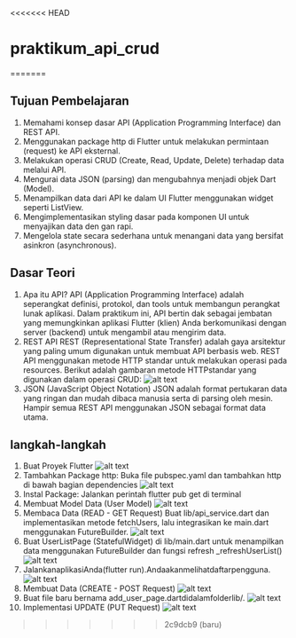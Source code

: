 <<<<<<< HEAD
# praktikum_api_crud
=======

## Tujuan Pembelajaran 
1. Memahami konsep dasar API (Application Programming Interface) dan REST API.
 2. Menggunakan package http di Flutter untuk melakukan permintaan (request) ke API eksternal.
 3. Melakukan operasi CRUD (Create, Read, Update, Delete) terhadap data melalui API.
 4. Mengurai data JSON (parsing) dan mengubahnya menjadi objek Dart (Model). 
5. Menampilkan data dari API ke dalam UI Flutter menggunakan widget seperti ListView.
 6. Mengimplementasikan styling dasar pada komponen UI untuk menyajikan data den gan rapi.
 7. Mengelola state secara sederhana untuk menangani data yang bersifat asinkron (asynchronous).

 ## Dasar Teori 
1.  Apa itu API?
 API (Application Programming Interface) adalah seperangkat definisi, protokol, dan tools untuk membangun perangkat lunak aplikasi. Dalam praktikum ini, API bertin dak sebagai jembatan yang memungkinkan aplikasi Flutter (klien) Anda berkomunikasi dengan server (backend) untuk mengambil atau mengirim data.
 2.  REST API
 REST (Representational State Transfer) adalah gaya arsitektur yang paling umum digunakan untuk membuat API berbasis web. REST API menggunakan metode HTTP standar untuk melakukan operasi pada resources. Berikut adalah gambaran metode HTTPstandar yang digunakan dalam operasi CRUD:
![alt text](image.png)
3.  JSON (JavaScript Object Notation)
 JSON adalah format pertukaran data yang ringan dan mudah dibaca manusia serta di parsing oleh mesin. Hampir semua REST API menggunakan JSON sebagai format data utama.

 ## langkah-langkah 
 1. Buat Proyek Flutter
 ![alt text](image-1.png)
 2. Tambahkan Package http: Buka file pubspec.yaml dan tambahkan http di bawah bagian dependencies
 ![alt text](image-2.png)
3. Instal Package: Jalankan perintah flutter pub get di terminal
4. Membuat Model Data (User Model)
![alt text](image-3.png)
5. Membaca Data (READ - GET Request)
Buat lib/api_service.dart dan implementasikan metode fetchUsers, lalu integrasikan ke main.dart menggunakan FutureBuilder.
![alt text](image-4.png)
6. Buat UserListPage (StatefulWidget) di lib/main.dart untuk menampilkan data menggunakan FutureBuilder dan fungsi refresh _refreshUserList()
![alt text](image-5.png)
7. JalankanaplikasiAnda(flutter run).Andaakanmelihatdaftarpengguna.
![alt text](<WhatsApp Image 2025-10-27 at 17.10.48_a47fb583.jpg>)
8. Membuat Data (CREATE - POST Request)
![alt text](image-6.png)
9.   Buat file baru bernama add_user_page.dartdidalamfolderlib/.
![alt text](image-7.png)
 10. Implementasi UPDATE (PUT Request)
 ![alt text](image-8.png)
 
>>>>>>> 2c9dcb9 (baru)
